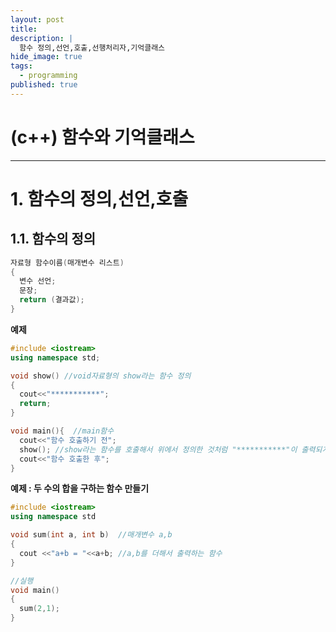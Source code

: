 ```yaml
---
layout: post
title: 
description: |
  함수 정의,선언,호출,선행처리자,기억클래스
hide_image: true
tags:
  - programming
published: true
---
```


# (c++) 함수와 기억클래스
* * *

# 1. 함수의 정의,선언,호출
## 1.1. 함수의 정의
```c++
자료형 함수이름(매개변수 리스트)
{
  변수 선언;
  문장;
  return (결과값);
}
```
**예제**
```c++
#include <iostream>
using namespace std;

void show() //void자료형의 show라는 함수 정의
{
  cout<<"***********";
  return;
}

void main(){  //main함수
  cout<<"함수 호출하기 전";
  show(); //show라는 함수를 호출해서 위에서 정의한 것처럼 "***********"이 출력되게 함.
  cout<<"함수 호출한 후";
}
```

**예제 : 두 수의 합을 구하는 함수 만들기**
```c++
#include <iostream>
using namespace std

void sum(int a, int b)  //매개변수 a,b
{
  cout <<"a+b = "<<a+b; //a,b를 더해서 출력하는 함수
}

//실행
void main()
{
  sum(2,1);
}
```







